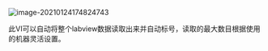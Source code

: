 ![image-20210124174824743](image-20210124174824743.png)

此VI可以自动将整个labview数据读取出来并自动标号，读取的最大数目根据使用的机器灵活设置。


